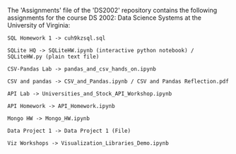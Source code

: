The 'Assignments' file of the 'DS2002' repository contains the following assignments for the course DS 2002: Data Science Systems at the University of Virginia:
  
    SQL Homework 1 -> cuh9kzsql.sql
  
    SQLite HQ -> SQLiteHW.ipynb (interactive python notebook) / SQLiteHW.py (plain text file)

    CSV-Pandas Lab -> pandas_and_csv_hands_on.ipynb

    CSV and pandas -> CSV_and_Pandas.ipynb / CSV and Pandas Reflection.pdf

    API Lab -> Universities_and_Stock_API_Workshop.ipynb

    API Homework -> API_Homework.ipynb

    Mongo HW -> Mongo_HW.ipynb

    Data Project 1 -> Data Project 1 (File)

    Viz Workshops -> Visualization_Libraries_Demo.ipynb
